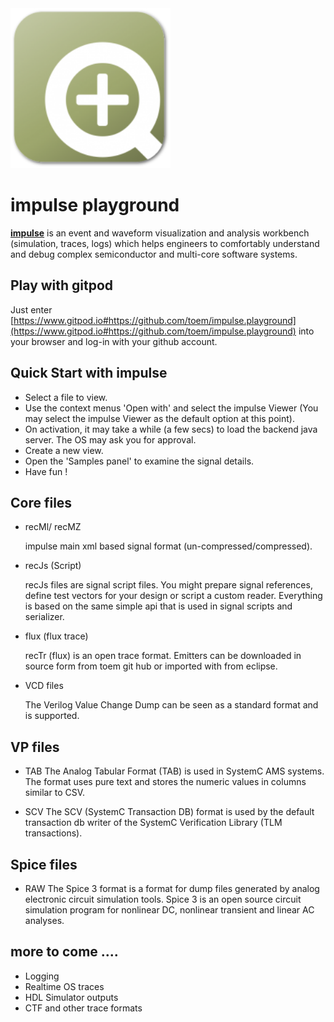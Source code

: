 <img src="impulse.png" width="256px" >

# impulse playground

[**impulse**](https://toem.de/index.php/products/impulse) is an event and waveform visualization and analysis workbench (simulation, traces, logs) which helps engineers to comfortably understand and debug complex semiconductor and multi-core software systems.

## Play with gitpod

Just enter [https://www.gitpod.io#https://github.com/toem/impulse.playground](https://www.gitpod.io#https://github.com/toem/impulse.playground) into your browser and log-in with your github account.

## Quick Start with impulse

* Select a file to view.
* Use the context menus 'Open with' and select the impulse Viewer (You may select the impulse Viewer as the default option at this point).
* On activation, it may take a while (a few secs) to load the backend java server. The OS may ask you for approval.
* Create a new view.
* Open the 'Samples panel' to examine the signal details. 
* Have fun !

## Core files

* recMl/ recMZ

    impulse main xml based signal format (un-compressed/compressed).

* recJs (Script)

    recJs files are signal script files. You might prepare signal references, define test vectors for your design or script a custom reader. Everything is based on the same simple api that is used in signal scripts and serializer.

* flux (flux trace)

    recTr (flux) is an open trace format. Emitters can be downloaded in source form from toem git hub or imported with from eclipse.

* VCD files

    The Verilog Value Change Dump can be seen as a standard format and is supported.

## VP files

* TAB
    The Analog Tabular Format (TAB) is used in SystemC AMS systems. The format uses pure text and stores the numeric values in columns similar to CSV. 

* SCV
    The SCV (SystemC Transaction DB) format is used by the default transaction db writer of the SystemC Verification Library (TLM transactions).

## Spice files

* RAW
    The Spice 3 format is a format for dump files generated by analog electronic circuit simulation tools. Spice 3 is an open source circuit simulation program for nonlinear DC, nonlinear transient and linear AC analyses.


## more to come ....

* Logging
* Realtime OS traces
* HDL Simulator outputs
* CTF and other trace formats